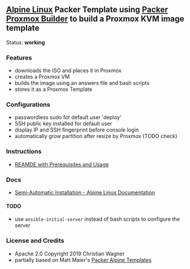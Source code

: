 ## [Alpine Linux](http://alpinelinux.org) Packer Template using [Packer Proxmox Builder](https://www.packer.io/docs/builders/proxmox.html) to build a Proxmox KVM image template

Status: **working**

### Features
- downloads the ISO and places it in Proxmox
- creates a Proxmox VM
- builds the image using an answers file and bash scripts
- stores it as a Proxmox Template

### Configurations
- passwordless sudo for default user 'deploy'
- SSH public key installed for default user
- display IP and SSH fingerprint before console login
- automatically grow partition after resize by Proxmox (TODO check)

### Instructions
- [REAMDE with Prerequisites and Usage](https://github.com/chriswayg/packer-proxmox-templates/blob/master/README.md)

### Docs
- [Semi-Automatic Installation - Alpine Linux Documentation](https://beta.docs.alpinelinux.org/user-handbook/0.1a/Installing/manual.html)

#### TODO
- use `ansible-initial-server` instead of bash scripts to configure the server

### License and Credits
- Apache 2.0 Copyright 2019 Christian Wagner
- partially based on Matt Maier's [Packer Alpine Templates](https://github.com/maier/packer-templates)
